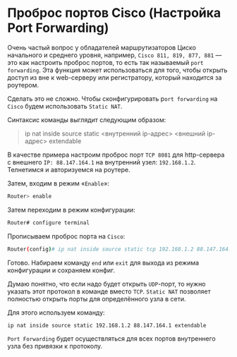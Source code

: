 # Проброс портов Cisco (Настройка Port Forwarding)

Очень частый вопрос у обладателей маршрутизаторов Циско начального и среднего уровня, например, `Cisco 811, 819, 877, 881` — это как настроить проброс портов, то есть так называемый `port forwarding`. Эта функция может использоваться для того, чтобы открыть доступ из вне к web-серверу или регистратору, который находится за роутером.

Сделать это не сложно. Чтобы сконфигурировать p`ort forwarding` на `Cisco` будем использовать `Static NAT`.

Синтаксис команды выглядит следующим образом:

> ip nat inside source static <внутренний ip-адрес> <внешний ip-адрес> extendable

 В качестве примера настроим проброс порт `TCP 8081` для http-сервера с внешнего `IP: 88.147.164.1` на внутренний узел: `192.168.1.2`.  Телнетимся и авторизуемся на роутере.

Затем, входим в режим «`Enable`»:

```bash
Router> enable 
```

Затем переходим в режим конфигурации:

```bash
Router# configure terminal
```

Прописываем проброс порта на `Cisco`:

```bash
Router(config)# ip nat inside source static tcp 192.168.1.2 88.147.164.1 8081 extendable
```

Готово. Набираем команду `end` или `exit` для выхода из режима конфигурации и сохраняем конфиг.

Думаю понятно, что если надо будет открыть `UDP`-порт, то нужно указать этот протокол в команде вместо `TCP`. `Static NAT` позволяет полностью открыть порты для определённого узла в сети.

Для этого используем команду:

```bash
ip nat inside source static 192.168.1.2 88.147.164.1 extendable
```

`Port Forwarding` будет осуществляться для всех портов внутреннего узла без привязки к протоколу.
